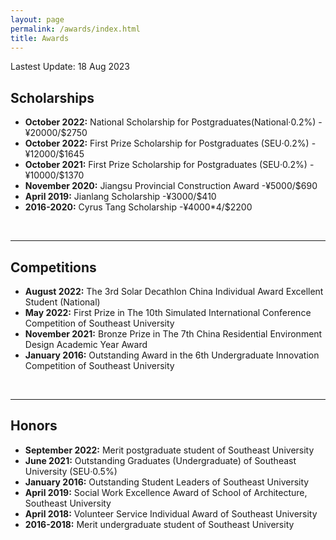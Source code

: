 ```yaml
---
layout: page
permalink: /awards/index.html
title: Awards
---
```



Lastest Update: 18 Aug 2023&nbsp;  


## Scholarships

- **October 2022:**  National Scholarship for Postgraduates(National·0.2%)   - ¥20000/$2750
- **October 2022:**  First Prize Scholarship for Postgraduates (SEU·0.2%)    - ¥12000/$1645
- **October 2021:**  First Prize Scholarship for Postgraduates (SEU·0.2%)    - ¥10000/$1370
- **November 2020:** Jiangsu Provincial Construction Award                   -¥5000/$690
- **April 2019:**    Jianlang Scholarship                                    -¥3000/$410
- **2016-2020:**     Cyrus Tang Scholarship                                  -¥4000*4/$2200

<br>

---


## Competitions

- **August 2022:**  The 3rd Solar Decathlon China Individual Award Excellent Student (National)
- **May 2022:**      First Prize in The 10th Simulated International Conference Competition of Southeast University
- **November 2021:** Bronze Prize in The 7th China Residential Environment Design Academic Year Award
- **January 2016:**  Outstanding Award in the 6th Undergraduate Innovation Competition of Southeast University 

<br>

---


## Honors

- **September 2022:** Merit postgraduate student of Southeast University
- **June 2021:**  Outstanding Graduates (Undergraduate) of Southeast University (SEU·0.5%)
- **January 2016:** Outstanding Student Leaders of Southeast University
- **April 2019:** Social Work Excellence Award of School of Architecture, Southeast University
- **April 2018:** Volunteer Service Individual Award of Southeast University
- **2016-2018:** Merit undergraduate student of Southeast University





